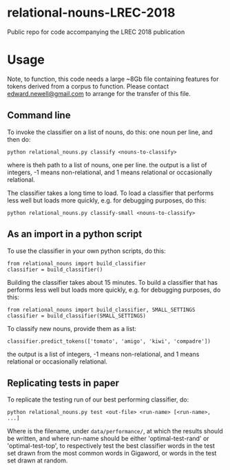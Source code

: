 # relational-nouns-LREC-2018
Public repo for code accompanying the LREC 2018 publication

# Usage
Note, to function, this code needs a large ~8Gb file containing features for
tokens derived from a corpus to function.  Please contact
edward.newell@gmail.com to arrange for the transfer of this file.

## Command line
To invoke the classifier on a list of nouns, do this:
one noun per line, and then do:

    python relational_nouns.py classify <nouns-to-classify>

where <nouns-to-classify> is theh path to a list of nouns, one per line.
the output is a list of integers, -1 means non-relational, and 1 means
relational or occasionally relational.

The classifier takes a long time to load.  To load a classifier that performs
less well but loads more quickly, e.g. for debugging purposes, do this:

    python relational_nouns.py classify-small <nouns-to-classify>



## As an import in a python script
To use the classifier in your own python scripts, do this:

    from relational_nouns import build_classifier
    classifier = build_classifier()

Building the classifier takes about 15 minutes.  To build a classifier that
has performs less well but loads more quickly, e.g. for debugging purposes,
do this:

    from relational_nouns import build_classifier, SMALL_SETTINGS
    classifier = build_classifier(SMALL_SETTINGS)

To classify new nouns, provide them as a list:

    classifier.predict_tokens(['tomato', 'amigo', 'kiwi', 'compadre'])

the output is a list of integers, -1 means non-relational, and 1 means
relational or occasionally relational.



## Replicating tests in paper
To replicate the testing run of our best performing classifier, do:

    python relational_nouns.py test <out-file> <run-name> [<run-name>, ...]

Where <out-file> is the filename, under `data/performance/`, at which the
results should be written, and where run-name should be either
'optimal-test-rand' or 'optimal-test-top', to respectively test the best
classifier words in the test set drawn from the most common words in
Gigaword, or words in the test set drawn at random.

